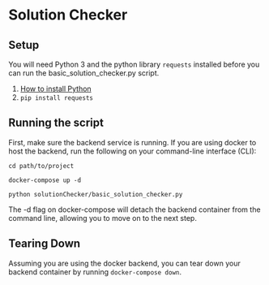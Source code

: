 # Solution Checker

## Setup

You will need Python 3 and the python library `requests` installed before you can run the
basic_solution_checker.py script.

1. [How to install Python](https://chocolatey.org/install)
2. `pip install requests`

## Running the script

First, make sure the backend service is running. If you are using docker to host the backend,
run the following on your command-line interface (CLI):
```shell
cd path/to/project

docker-compose up -d

python solutionChecker/basic_solution_checker.py
```

The -d flag on docker-compose will detach the backend container from the command line, allowing you to move on to the next step.

## Tearing Down

Assuming you are using the docker backend, you can tear down your backend container by running
`docker-compose down`.

